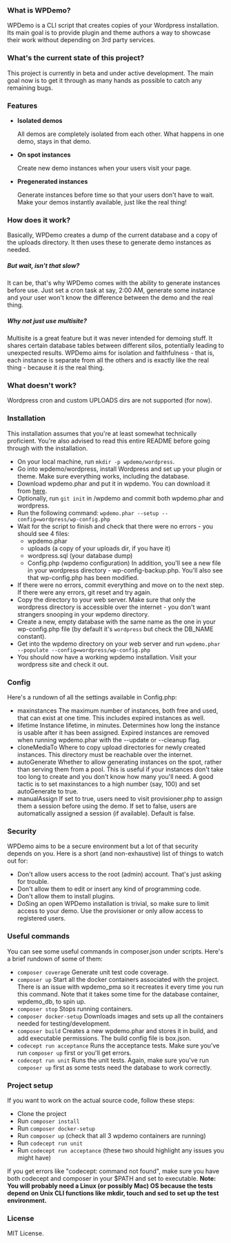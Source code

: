 ### What is WPDemo?
WPDemo is a CLI script that creates copies of your Wordpress installation.
Its main goal is to provide plugin and theme authors a way to showcase their work
without depending on 3rd party services.

### What's the current state of this project?
This project is currently in beta and under active development. The main goal now
is to get it through as many hands as possible to catch any remaining bugs.

### Features
- **Isolated demos**

  All demos are completely isolated from each other. What happens in one demo,
  stays in that demo.

- **On spot instances**

  Create new demo instances when your users visit your page.

- **Pregenerated instances**

  Generate instances before time so that your users don't have to wait. Make your
  demos instantly available, just like the real thing!

### How does it work?
Basically, WPDemo creates a dump of the current database and a copy of the uploads directory. It then uses these to generate demo instances as needed.

##### But wait, isn't that slow?
It can be, that's why WPDemo comes with the ability to generate instances before use. Just set a cron task at say, 2:00 AM, generate some instance and your user won't know the difference between the demo and the real thing.

##### Why not just use multisite?
Multisite is a great feature but it was never intended for demoing stuff. It shares certain database tables between different silos, potentially leading to unexpected results. WPDemo aims for isolation and faithfulness - that is, each instance is separate from all the others and is exactly like the real thing - because it *is* the real thing.

### What doesn't work?
Wordpress cron and custom UPLOADS dirs are not supported (for now).

### Installation
This installation assumes that you're at least somewhat technically proficient. You're also advised to read this entire README before going through with the installation.

- On your local machine, run `mkdir -p wpdemo/wordpress`.
- Go into wpdemo/wordpress, install Wordpress and set up your plugin or theme. Make sure everything works, including the database.
- Download wpdemo.phar and put it in wpdemo. You can download it from [here](https://github.com/sbacic/wpdemo2/raw/master/build/wpdemo.phar).
- Optionally, run `git init` in /wpdemo and commit both wpdemo.phar and wordpress.  
- Run the following command: `wpdemo.phar --setup --config=wordpress/wp-config.php`
- Wait for the script to finish and check that there were no errors - you should see 4 files:
	- wpdemo.phar
	- uploads (a copy of your uploads dir, if you have it)
	- wordpress.sql (your database dump)
	- Config.php (wpdemo configuration)
In addition, you'll see a new file in your wordpress directory - wp-config-backup.php. You'll also see that wp-config.php has been modified.
- If there were no errors, commit everything and move on to the next step. If there were any errors, git reset and try again.
- Copy the directory to your web server. Make sure that only the wordpress directory is accessible over the internet - you don't want strangers snooping in your wpdemo directory.
- Create a new, empty database with the same name as the one in your wp-config.php file (by default it's `wordpress` but check the DB_NAME constant).
- Get into the wpdemo directory on your web server and run `wpdemo.phar --populate --config=wordpress/wp-config.php`
- You should now have a working wpdemo installation. Visit your wordpress site and check it out.

### Config
Here's a rundown of all the settings available in Config.php:
- maxinstances
The maximum number of instances, both free and used, that can exist at one time. This includes expired instances as well.
- lifetime
Instance lifetime, in minutes. Determines how long the instance is usable after it has been assigned. Expired instances are removed when running wpdemo.phar with the --update or --cleanup flag.
- cloneMediaTo
Where to copy upload directories for newly created instances. This directory must be reachable over the internet.
- autoGenerate
Whether to allow generating instances on the spot, rather than serving them from a pool. This is useful if your instances don't take too long to create and you don't know how many you'll need. A good tactic is to set maxinstances to a high number (say, 100) and set autoGenerate to true.
- manualAssign
If set to true, users need to visit provisioner.php to assign them a session before using the demo. If set to false, users are automatically assigned a session (if available). Default is false.

### Security
WPDemo aims to be a secure environment but a lot of that security depends on you. Here is a short (and non-exhaustive) list of things to watch out for:
- Don't allow users access to the root (admin) account. That's just asking for trouble.
- Don't allow them to edit or insert any kind of programming code.
- Don't allow them to install plugins.
- DoSing an open WPDemo installation is trivial, so make sure to limit access to your demo. Use the provisioner or only allow access to registered users.

### Useful commands
You can see some useful commands in composer.json under scripts. Here's a brief rundown of some of them:
- `composer coverage`
Generate unit test code coverage.
- `composer up`
Start all the docker containers associated with the project. There is an issue with wpdemo_pma so it recreates it every time you run this command. Note that it takes some time for the database container, wpdemo_db, to spin up.
- `composer stop`
Stops running containers.
- `composer docker-setup`
Downloads images and sets up all the containers needed for testing/development.
- `composer build`
Creates a new wpdemo.phar and stores it in build, and add executable permissions. The build config file is box.json.
- `codecept run acceptance`
Runs the acceptance tests. Make sure you've run `composer up` first or you'll get errors.
- `codecept run unit`
Runs the unit tests. Again, make sure you've run `composer up` first as some tests need the database to work correctly.

### Project setup
If you want to work on the actual source code, follow these steps:
- Clone the project
- Run `composer install`
- Run `composer docker-setup`
- Run `composer up` (check that all 3 wpdemo containers are running)
- Run `codecept run unit`
- Run `codecept run acceptance` (these two should highlight any issues you might have)

If you get errors like "codecept: command not found", make sure you have both codecept and composer
in your $PATH and set to executable. **Note: You will probably need a Linux (or possibly Mac) OS
because the tests depend on Unix CLI functions like mkdir, touch and sed to set up the test environment.**

### License
MIT License.
